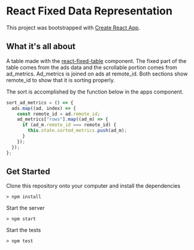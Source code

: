 # React Fixed Data Representation

This project was bootstrapped with [Create React App](https://github.com/facebookincubator/create-react-app).

## What it's all about
A table made with the [react-fixed-table](https://facebook.github.io/fixed-data-table/) component.
The fixed part of the table comes from the ads data and the scrollable portion comes from ad_metrics.
Ad_metrics is joined on ads at remote_id. Both sections show remote_id to show that it is sorting properly.

The sort is accomplished by the function below in the apps component.

```javascript
sort_ad_metrics = () => {
  ads.map((ad, index) => {
    const remote_id = ad.remote_id;
    ad_metrics["rows"].map((ad_m) => {
      if (ad_m.remote_id === remote_id) {
        this.state.sorted_metrics.push(ad_m);
      }
    });
  });  
};
```

## Get Started

Clone this repository onto your computer and install the dependencies
```
> npm install
```

Start the server
```
> npm start
```

Start the tests
```
> npm test
```
